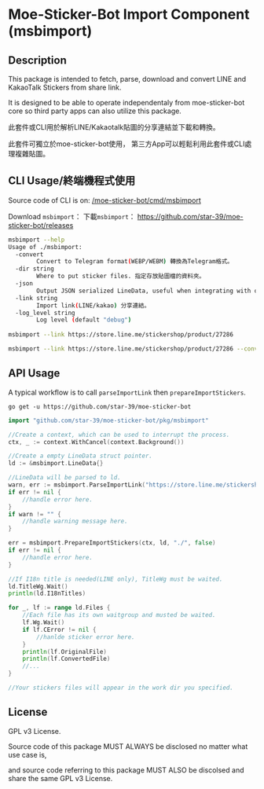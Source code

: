 # Moe-Sticker-Bot Import Component (msbimport)

## Description
This package is intended to fetch, parse, download and convert LINE and KakaoTalk Stickers from share link.

It is designed to be able to operate independentaly from moe-sticker-bot core so third party apps can also utilize this package.

此套件或CLI用於解析LINE/Kakaotalk貼圖的分享連結並下載和轉換。

此套件可獨立於moe-sticker-bot使用， 第三方App可以輕鬆利用此套件或CLI處理複雜貼圖。


## CLI Usage/終端機程式使用
Source code of CLI is on: [/moe-sticker-bot/cmd/msbimport](https://github.com/star-39/moe-sticker-bot/tree/master/cmd/msbimport)

Download `msbimport`： 下載`msbimport`： https://github.com/star-39/moe-sticker-bot/releases

```bash
msbimport --help
Usage of ./msbimport:
  -convert
    	Convert to Telegram format(WEBP/WEBM) 轉換為Telegram格式。
  -dir string
    	Where to put sticker files. 指定存放貼圖檔的資料夾。
  -json
    	Output JSON serialized LineData, useful when integrating with other apps. 列印LineData為JSON。
  -link string
    	Import link(LINE/kakao) 分享連結。
  -log_level string
    	Log level (default "debug")
        
msbimport --link https://store.line.me/stickershop/product/27286

msbimport --link https://store.line.me/stickershop/product/27286 --convert --json

```



## API Usage

A typical workflow is to call `parseImportLink` then `prepareImportStickers`.

```
go get -u https://github.com/star-39/moe-sticker-bot
```


```go
import "github.com/star-39/moe-sticker-bot/pkg/msbimport"

//Create a context, which can be used to interrupt the process.
ctx, _ := context.WithCancel(context.Background())

//Create a empty LineData struct pointer.
ld := &msbimport.LineData{}

//LineData will be parsed to ld.
warn, err := msbimport.ParseImportLink("https://store.line.me/stickershop/product/27286", ld)
if err != nil {
    //handle error here.
}
if warn != "" {
    //handle warning message here.
}

err = msbimport.PrepareImportStickers(ctx, ld, "./", false)
if err != nil {
    //handle error here.
}

//If I18n title is needed(LINE only), TitleWg must be waited.
ld.TitleWg.Wait()
println(ld.I18nTitles)

for _, lf := range ld.Files {
    //Each file has its own waitgroup and musted be waited.
    lf.Wg.Wait()
    if lf.CError != nil {
        //hanlde sticker error here.
    }
    println(lf.OriginalFile)
    println(lf.ConvertedFile)
    //...
}

//Your stickers files will appear in the work dir you specified.
```


## License
GPL v3 License.

Source code of this package MUST ALWAYS be disclosed no matter what use case is, 

and source code referring to this package MUST ALSO be discolsed and share the same GPL v3 License.
